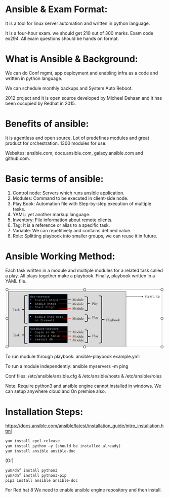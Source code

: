 # Ansible & Exam Format:

It is a tool for linux server automation and written in python language.

It is a four-hour exam. we should get 210 out of 300 marks. Exam code ex294. All exam questions should be hands on format.

# What is Ansible & Background:

We can do Conf mgmt, app deployment and enabling infra as a code and written in python language.

We can schedule monthly backups and System Auto Reboot.

2012 project and it is open source developed by Micheel Dehaan and it has been occupied by Redhat in 2015.
 

# Benefits of ansible:

It is agentless and open source, Lot of predefines modules and great product for orchestration. 1300 modules for use.

Websites: ansible.com, docs.ansible.com, galaxy.ansible.com and github.com.


# Basic terms of ansible: 

1. Control node: Servers which runs ansible application. 
2. Modules: Command to be executed in client-side node.
3. Play Book: Automation file with Step-by-step execution of multiple tasks.
4. YAML:  yet another markup language.
5. Inventory: File information about remote clients.
6. Tag: It is a reference or alias to a specific task.
7. Variable: We can repetitively and contains defined value.
8. Role: Splitting playbook into smaller groups, we can reuse it in future.


# Ansible Working Method:

Each task written in a module and multiple modules for a related task called a play. All plays together make a playbook. Finally, playbook written in a YAML file.

![images/working.PNG](images/working.PNG)

To run module through playbook: ansible-playbook example.yml

To run a module independently: ansible myservers -m ping

Conf files: /etc/ansible/ansible.cfg & /etc/ansible/hosts & /etc/ansible/roles

Note: Require python3 and ansible engine cannot installed in windows. We can setup anywhere cloud and On premise also.

# Installation Steps:

https://docs.ansible.com/ansible/latest/installation_guide/intro_installation.html

```
yum install epel-release
yum install python –y (should be installed already)
yum install ansible ansible-doc
```

(Or)

```
yum/dnf install python3
yum/dnf install python3-pip
pip3 install ansible ansible-doc
```

For Red hat 8 We need to enable ansible engine repository and then install.

